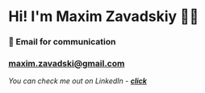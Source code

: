 # Hi! I'm Maxim Zavadskiy 👨‍💻

### 📩 Email for communication
### maxim.zavadski@gmail.com 

*You can check me out on LinkedIn - [***click***](www.linkedin.com/in/maxim-zavadski)*
